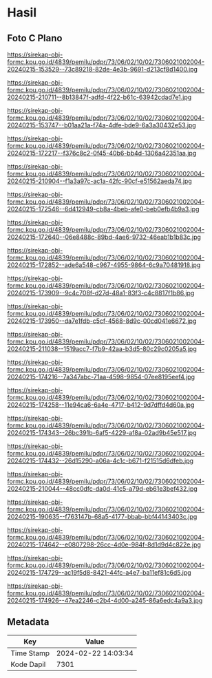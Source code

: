 # Hasil

## Foto C Plano

https://sirekap-obj-formc.kpu.go.id/4839/pemilu/pdpr/73/06/02/10/02/7306021002004-20240215-153529--73c89218-82de-4e3b-9691-d213cf8d1400.jpg

https://sirekap-obj-formc.kpu.go.id/4839/pemilu/pdpr/73/06/02/10/02/7306021002004-20240215-210711--8b13847f-adfd-4f22-b61c-63942cdad7e1.jpg

https://sirekap-obj-formc.kpu.go.id/4839/pemilu/pdpr/73/06/02/10/02/7306021002004-20240215-153747--b01aa21a-f74a-4dfe-bde9-6a3a30432e53.jpg

https://sirekap-obj-formc.kpu.go.id/4839/pemilu/pdpr/73/06/02/10/02/7306021002004-20240215-172217--f376c8c2-0f45-40b6-bb4d-1306a42351aa.jpg

https://sirekap-obj-formc.kpu.go.id/4839/pemilu/pdpr/73/06/02/10/02/7306021002004-20240215-210904--f1a3a97c-ac1a-42fc-90cf-e51562aeda74.jpg

https://sirekap-obj-formc.kpu.go.id/4839/pemilu/pdpr/73/06/02/10/02/7306021002004-20240215-172546--6d412949-cb8a-4beb-afe0-beb0efb4b9a3.jpg

https://sirekap-obj-formc.kpu.go.id/4839/pemilu/pdpr/73/06/02/10/02/7306021002004-20240215-172640--06e8488c-89bd-4ae6-9732-46eab1b1b83c.jpg

https://sirekap-obj-formc.kpu.go.id/4839/pemilu/pdpr/73/06/02/10/02/7306021002004-20240215-172852--ade6a548-c967-4955-9864-6c9a70481918.jpg

https://sirekap-obj-formc.kpu.go.id/4839/pemilu/pdpr/73/06/02/10/02/7306021002004-20240215-173909--9c4c708f-d27d-48a1-83f3-c4c8817f1b86.jpg

https://sirekap-obj-formc.kpu.go.id/4839/pemilu/pdpr/73/06/02/10/02/7306021002004-20240215-173950--da7e1fdb-c5cf-4568-8d9c-00cd041e6672.jpg

https://sirekap-obj-formc.kpu.go.id/4839/pemilu/pdpr/73/06/02/10/02/7306021002004-20240215-211038--1519acc7-f7b9-42aa-b3d5-80c29c0205a5.jpg

https://sirekap-obj-formc.kpu.go.id/4839/pemilu/pdpr/73/06/02/10/02/7306021002004-20240215-174216--7a347abc-71aa-4598-9854-07ee8195eef4.jpg

https://sirekap-obj-formc.kpu.go.id/4839/pemilu/pdpr/73/06/02/10/02/7306021002004-20240215-174258--11e94ca6-6a4e-4717-b412-9d7dffd4d60a.jpg

https://sirekap-obj-formc.kpu.go.id/4839/pemilu/pdpr/73/06/02/10/02/7306021002004-20240215-174343--26bc391b-6af5-4229-af8a-02ad9b45e517.jpg

https://sirekap-obj-formc.kpu.go.id/4839/pemilu/pdpr/73/06/02/10/02/7306021002004-20240215-174432--26d15290-a06a-4c1c-b671-f21515d6dfeb.jpg

https://sirekap-obj-formc.kpu.go.id/4839/pemilu/pdpr/73/06/02/10/02/7306021002004-20240215-210044--48cc0dfc-da0d-41c5-a79d-eb61e3bef432.jpg

https://sirekap-obj-formc.kpu.go.id/4839/pemilu/pdpr/73/06/02/10/02/7306021002004-20240215-190635--f763147b-68a5-4177-bbab-bbf44143403c.jpg

https://sirekap-obj-formc.kpu.go.id/4839/pemilu/pdpr/73/06/02/10/02/7306021002004-20240215-174642--e0807298-26cc-4d0e-984f-8d1d9d4c822e.jpg

https://sirekap-obj-formc.kpu.go.id/4839/pemilu/pdpr/73/06/02/10/02/7306021002004-20240215-174729--ac19f5d8-8421-44fc-a4e7-ba11ef81c6d5.jpg

https://sirekap-obj-formc.kpu.go.id/4839/pemilu/pdpr/73/06/02/10/02/7306021002004-20240215-174926--47ea2246-c2b4-4d00-a245-86a6edc4a9a3.jpg


## Metadata

| Key        | Value               |
| ---------- | ------------------- |
| Time Stamp | 2024-02-22 14:03:34 |
| Kode Dapil | 7301                |



